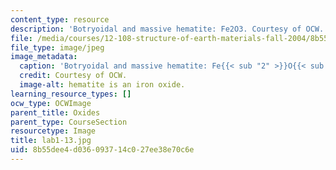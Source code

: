 ```yaml
---
content_type: resource
description: 'Botryoidal and massive hematite: Fe2O3. Courtesy of OCW.'
file: /media/courses/12-108-structure-of-earth-materials-fall-2004/8b55dee4d036093714c027ee38e70c6e_lab1-13.jpg
file_type: image/jpeg
image_metadata:
  caption: 'Botryoidal and massive hematite: Fe{{< sub "2" >}}O{{< sub "3" >}}.'
  credit: Courtesy of OCW.
  image-alt: hematite is an iron oxide.
learning_resource_types: []
ocw_type: OCWImage
parent_title: Oxides
parent_type: CourseSection
resourcetype: Image
title: lab1-13.jpg
uid: 8b55dee4-d036-0937-14c0-27ee38e70c6e
---
```


